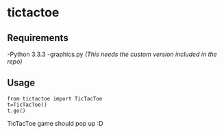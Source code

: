 tictactoe
=========

Requirements
-------------
-Python 3.3.3
-graphics.py *(This needs the custom version included in the repo)*

**Usage**
-------------
    from tictactoe import TicTacToe
    t=TicTacToe()
    t.go()
  
TicTacToe game should pop up :D
